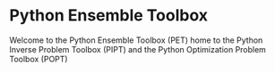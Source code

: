 # Python Ensemble Toolbox

Welcome to the Python Ensemble Toolbox (PET) home to the Python Inverse Problem Toolbox (PIPT) and the Python Optimization Problem Toolbox (POPT)
